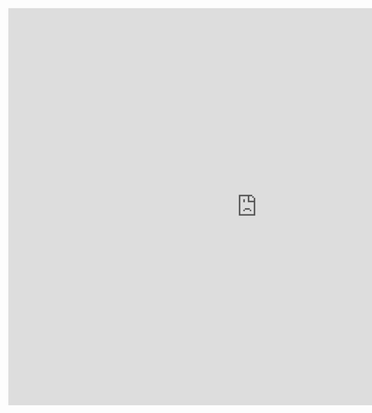 <embed src="https://github.com/steph1793/3D-Rendering/blob/master/files/report.pdf" width="1000" height="800" frameborder="0" allowfullscreen>
